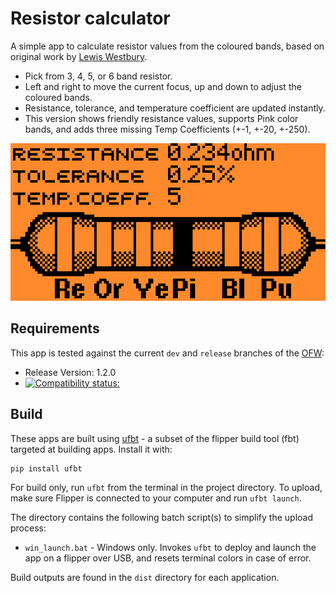 # Resistor calculator

A simple app to calculate resistor values from the coloured bands, based on original work by [Lewis Westbury](https://github.com/instantiator/flipper-zero-experimental-apps/tree/main/resistors). 

* Pick from 3, 4, 5, or 6 band resistor.
* Left and right to move the current focus, up and down to adjust the coloured bands.
* Resistance, tolerance, and temperature coefficient are updated instantly.
* This version shows friendly resistance values, supports Pink color bands, and adds three missing Temp Coefficients (+-1, +-20, +-250).

![Screenshot of the resistor calculator in action](screenshots/v0/6-bar.png)

## Requirements

This app is tested against the current `dev` and `release` branches of the [OFW](https://github.com/flipperdevices/flipperzero-firmware):

* Release Version: 1.2.0 
* [![Compatibility status:](https://github.com/shalebridge/flipper-resistor-calculator/actions/workflows/build.yml/badge.svg)](https://github.com/shalebridge/flipper-resistor-calculator/actions/workflows/build.yml)

## Build

These apps are built using [ufbt](https://pypi.org/project/ufbt/) - a subset of the flipper build tool (fbt) targeted at building apps. Install it with:

```bash
pip install ufbt
```

For build only, run `ufbt` from the terminal in the project directory. To upload, make sure Flipper is connected to your computer and run `ufbt launch`.

The directory contains the following batch script(s) to simplify the upload process:
* `win_launch.bat` - Windows only. Invokes `ufbt` to deploy and launch the app on a flipper over USB, and resets terminal colors in case of error.

Build outputs are found in the `dist` directory for each application.
